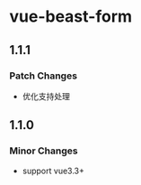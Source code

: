 # vue-beast-form

## 1.1.1

### Patch Changes

- 优化支持处理

## 1.1.0

### Minor Changes

- support vue3.3+
